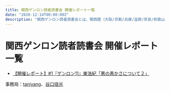 ```yaml
---
title: 関西ゲンロン読者読書会 開催レポート一覧
date: "2020-12-14T00:00:00Z"
description: "関西ゲンロン読者読書会とは、関西圏（大阪/京都/兵庫/滋賀/奈良/和歌山）在住のゲンロン読者のための/による読書会です。"
---
```


# 関西ゲンロン読者読書会 開催レポート一覧

- [【開催レポート】#1『ゲンロン11』東浩紀「悪の愚かさについて２」](https://taniyang.github.io/kansai-genron-dokushokai/report/201214.md)

事務局：[taniyang](http://twitter.com/taniyang/)、[谷口瑶光](http://twitter.com/yokotamanoko/)